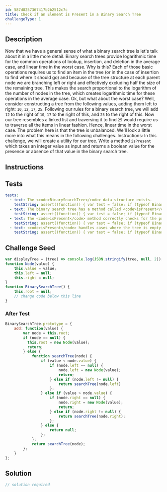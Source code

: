 ```yaml
---
id: 587d8257367417b2b2512c7c
title: Check if an Element is Present in a Binary Search Tree
challengeType: 1
---
```


## Description
<section id='description'>
Now that we have a general sense of what a binary search tree is let's talk about it in a little more detail. Binary search trees provide logarithmic time for the common operations of lookup, insertion, and deletion in the average case, and linear time in the worst case. Why is this? Each of those basic operations requires us to find an item in the tree (or in the case of insertion to find where it should go) and because of the tree structure at each parent node we are branching left or right and effectively excluding half the size of the remaining tree. This makes the search proportional to the logarithm of the number of nodes in the tree, which creates logarithmic time for these operations in the average case.
Ok, but what about the worst case? Well, consider constructing a tree from the following values, adding them left to right: <code>10</code>, <code>12</code>, <code>17</code>, <code>25</code>. Following our rules for a binary search tree, we will add <code>12</code> to the right of <code>10</code>, <code>17</code> to the right of this, and <code>25</code> to the right of this. Now our tree resembles a linked list and traversing it to find <code>25</code> would require us to traverse all the items in linear fashion. Hence, linear time in the worst case. The problem here is that the tree is unbalanced. We'll look a little more into what this means in the following challenges.
Instructions: In this challenge, we will create a utility for our tree. Write a method <code>isPresent</code> which takes an integer value as input and returns a boolean value for the presence or absence of that value in the binary search tree.
</section>

## Instructions
<section id='instructions'>

</section>

## Tests
<section id='tests'>

```yml
tests:
  - text: The <code>BinarySearchTree</code> data structure exists.
    testString: assert((function() { var test = false; if (typeof BinarySearchTree !== 'undefined') { test = new BinarySearchTree() }; return (typeof test == 'object')})(), 'The <code>BinarySearchTree</code> data structure exists.');
  - text: The binary search tree has a method called <code>isPresent</code>.
    testString: assert((function() { var test = false; if (typeof BinarySearchTree !== 'undefined') { test = new BinarySearchTree() } else { return false; }; return (typeof test.isPresent == 'function')})(), 'The binary search tree has a method called <code>isPresent</code>.');
  - text: The <code>isPresent</code> method correctly checks for the presence or absence of elements added to the tree.
    testString: assert((function() { var test = false; if (typeof BinarySearchTree !== 'undefined') { test = new BinarySearchTree() } else { return false; }; if (typeof test.isPresent !== 'function') { return false; }; test.add(4); test.add(7); test.add(411); test.add(452); return ( test.isPresent(452) && test.isPresent(411) && test.isPresent(7) && !test.isPresent(100) ); })(), 'The <code>isPresent</code> method correctly checks for the presence or absence of elements added to the tree.');
  - text: <code>isPresent</code> handles cases where the tree is empty.
    testString: assert((function() { var test = false; if (typeof BinarySearchTree !== 'undefined') { test = new BinarySearchTree() } else { return false; }; if (typeof test.isPresent !== 'function') { return false; }; return test.isPresent(5) == false; })(), '<code>isPresent</code> handles cases where the tree is empty.');

```

</section>

## Challenge Seed
<section id='challengeSeed'>

<div id='js-seed'>

```js
var displayTree = (tree) => console.log(JSON.stringify(tree, null, 2));
function Node(value) {
    this.value = value;
    this.left = null;
    this.right = null;
}
function BinarySearchTree() {
    this.root = null;
    // change code below this line
}
```

</div>


### After Test
<div id='js-teardown'>

```js
BinarySearchTree.prototype = {
    add: function(value) {
        var node = this.root;
        if (node == null) {
          this.root = new Node(value);
          return;
        } else {
            function searchTree(node) {
                if (value < node.value) {
                    if (node.left == null) {
                        node.left = new Node(value);
                        return;
                    } else if (node.left != null) {
                        return searchTree(node.left)
                    };
                } else if (value > node.value) {
                    if (node.right == null) {
                        node.right = new Node(value);
                        return;
                    } else if (node.right != null) {
                        return searchTree(node.right);
                    };
                } else {
                    return null;
                };
            };
            return searchTree(node);
        };
    }
};
```

</div>

</section>

## Solution
<section id='solution'>

```js
// solution required
```
</section>
